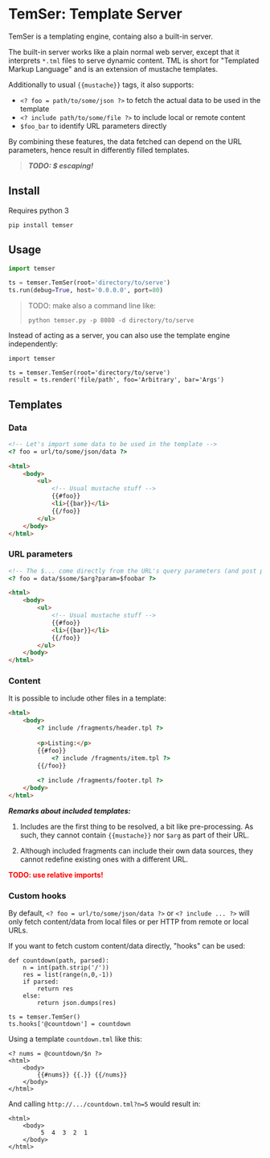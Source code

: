 TemSer: Template Server
=======================

TemSer is a templating engine, containg also a built-in server.

The built-in server works like a plain normal web server, except that it interprets `*.tml` files to serve dynamic content.
TML is short for "Templated Markup Language" and is an extension of mustache templates.

Additionally to usual `{{mustache}}` tags, it also supports:

- `<? foo = path/to/some/json ?>` to fetch the actual data to be used in the template
- `<? include path/to/some/file ?>` to include local or remote content
- `$foo_bar` to identify URL parameters directly

By combining these features, the data fetched can depend on the URL parameters, 
hence result in differently filled templates.


> ***TODO: $ escaping!***


Install
-------

Requires python 3

`pip install temser`

Usage
-----

```python
import temser

ts = temser.TemSer(root='directory/to/serve')
ts.run(debug=True, host='0.0.0.0', port=80)
```

> TODO: make also a command line like:
>
> `python temser.py -p 8080 -d directory/to/serve`

Instead of acting as a server, you can also use the template engine independently:

```
import temser

ts = temser.TemSer(root='directory/to/serve')
result = ts.render('file/path', foo='Arbitrary', bar='Args')
```

Templates
---------

### Data

```html
<!-- Let's import some data to be used in the template -->
<? foo = url/to/some/json/data ?>

<html>
	<body>
		<ul>
			<!-- Usual mustache stuff -->
			{{#foo}}
			<li>{{bar}}</li>
			{{/foo}}
		</ul>
	</body>
</html>
```

### URL parameters


```html
<!-- The $... come directly from the URL's query parameters (and post params) -->
<? foo = data/$some/$arg?param=$foobar ?>

<html>
	<body>
		<ul>
			<!-- Usual mustache stuff -->
			{{#foo}}
			<li>{{bar}}</li>
			{{/foo}}
		</ul>
	</body>
</html>
```

### Content

It is possible to include other files in a template:

```html
<html>
	<body>
		<? include /fragments/header.tpl ?>
		
		<p>Listing:</p>
		{{#foo}}
			<? include /fragments/item.tpl ?>
		{{/foo}}
		
		<? include /fragments/footer.tpl ?>
	</body>
</html>
```

***Remarks about included templates:***

1. Includes are the first thing to be resolved, a bit like pre-processing.
As such, they cannot contain `{{mustache}}` nor `$arg` as part of their URL.

2. Although included fragments can include their own data sources, they cannot redefine
existing ones with a different URL.

<b style="color:red">TODO: use relative imports!</b>

### Custom hooks


By default, `<? foo = url/to/some/json/data ?>` or `<? include ... ?>` will only
fetch content/data from local files or per HTTP from remote or local URLs.

If you want to fetch custom content/data directly, "hooks" can be used:
```
def countdown(path, parsed):
    n = int(path.strip('/'))
    res = list(range(n,0,-1))
    if parsed:
        return res
    else:
        return json.dumps(res)

ts = temser.TemSer()
ts.hooks['@countdown'] = countdown
```

Using a template `countdown.tml` like this:
```
<? nums = @countdown/$n ?>
<html>
	<body>
		{{#nums}} {{.}} {{/nums}}
	</body>
</html>
```

And calling `http://.../countdown.tml?n=5` would result in:

```
<html>
	<body>
		 5  4  3  2  1
	</body>
</html>